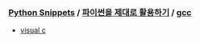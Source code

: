 ### [Python Snippets](../../README.md) / [파이썬을 제대로 활용하기](../README.md) / [gcc ](README.md)
- [ visual c ](%20visual%20c%20/README.md)